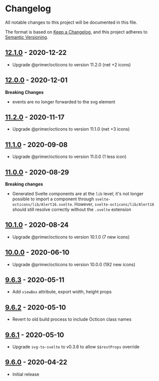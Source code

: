 # Changelog

All notable changes to this project will be documented in this file.

The format is based on [Keep a Changelog](https://keepachangelog.com/en/1.0.0/),
and this project adheres to [Semantic Versioning](https://semver.org/spec/v2.0.0.html).

## [12.1.0](https://github.com/metonym/svelte-octicons/releases/tag/v12.1.0) - 2020-12-22

- Upgrade @primer/octicons to version 11.2.0 (net +2 icons)

## [12.0.0](https://github.com/metonym/svelte-octicons/releases/tag/v12.0.0) - 2020-12-01

**Breaking Changes**

- events are no longer forwarded to the svg element

## [11.2.0](https://github.com/metonym/svelte-octicons/releases/tag/v11.2.0) - 2020-11-17

- Upgrade @primer/octicons to version 11.1.0 (net +3 icons)

## [11.1.0](https://github.com/metonym/svelte-octicons/releases/tag/v11.1.0) - 2020-09-08

- Upgrade @primer/octicons to version 11.0.0 (1 less icon)

## [11.0.0](https://github.com/metonym/svelte-octicons/releases/tag/v11.0.0) - 2020-08-29

**Breaking changes**

- Generated Svelte components are at the `lib` level; it's not longer possible to import a component through `svelte-octicons/lib/Alert16.svelte`. However, `svelte-octicons/lib/Alert16` should still resolve correctly without the `.svelte` extension

## [10.1.0](https://github.com/metonym/svelte-octicons/releases/tag/v10.1.0) - 2020-08-24

- Upgrade @primer/octicons to version 10.1.0 (7 new icons)

## [10.0.0](https://github.com/metonym/svelte-octicons/releases/tag/v10.0.0) - 2020-06-10

- Upgrade @primer/octicons to version 10.0.0 (192 new icons)

## [9.6.3](https://github.com/metonym/svelte-octicons/releases/tag/v9.6.3) - 2020-05-11

- Add `viewBox` attribute, export width, height props

## [9.6.2](https://github.com/metonym/svelte-octicons/releases/tag/v9.6.2) - 2020-05-10

- Revert to old build process to include Octicon class names

## [9.6.1](https://github.com/metonym/svelte-octicons/releases/tag/v9.6.1) - 2020-05-10

- Upgrade `svg-to-svelte` to v0.3.6 to allow `$$restProps` override

## [9.6.0](https://github.com/metonym/svelte-octicons/releases/tag/v9.6.0) - 2020-04-22

- Initial release
